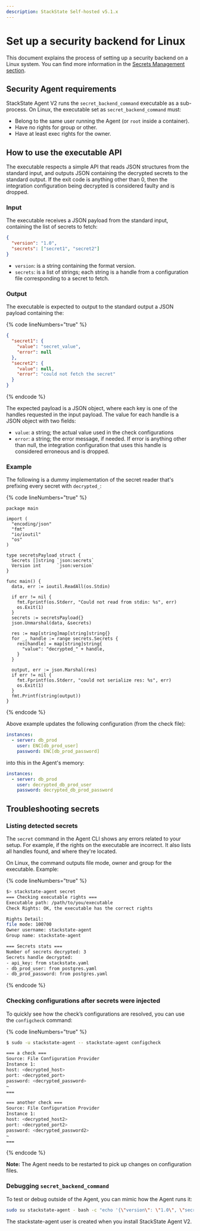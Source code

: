```yaml
---
description: StackState Self-hosted v5.1.x
---
```


# Set up a security backend for Linux

This document explains the process of setting up a security backend on a Linux system. You can find more information in the [Secrets Management section](secrets_management.md).

## Security Agent requirements

StackState Agent V2 runs the `secret_backend_command` executable as a sub-process. On Linux, the executable set as `secret_backend_command` must:

* Belong to the same user running the Agent \(or `root` inside a container\).
* Have no rights for group or other.
* Have at least exec rights for the owner.

## How to use the executable API

The executable respects a simple API that reads JSON structures from the standard input, and outputs JSON containing the decrypted secrets to the standard output. If the exit code is anything other than 0, then the integration configuration being decrypted is considered faulty and is dropped.

### Input

The executable receives a JSON payload from the standard input, containing the list of secrets to fetch:

```json
{
  "version": "1.0",
  "secrets": ["secret1", "secret2"]
}
```

* `version`: is a string containing the format version.
* `secrets`: is a list of strings; each string is a handle from a configuration file corresponding to a secret to fetch.

### Output

The executable is expected to output to the standard output a JSON payload containing the:

{% code lineNumbers="true" %}
```json
{
  "secret1": {
    "value": "secret_value",
    "error": null
  },
  "secret2": {
    "value": null,
    "error": "could not fetch the secret"
  }
}
```
{% endcode %}

The expected payload is a JSON object, where each key is one of the handles requested in the input payload. The value for each handle is a JSON object with two fields:

* `value`: a string; the actual value used in the check configurations
* `error`: a string; the error message, if needed. If error is anything other than null, the integration configuration that uses this handle is considered erroneous and is dropped.

### Example

The following is a dummy implementation of the secret reader that's prefixing every secret with `decrypted_`:

{% code lineNumbers="true" %}
```golang
package main

import (
  "encoding/json"
  "fmt"
  "io/ioutil"
  "os"
)

type secretsPayload struct {
  Secrets []string `json:secrets`
  Version int      `json:version`
}

func main() {
  data, err := ioutil.ReadAll(os.Stdin)

  if err != nil {
    fmt.Fprintf(os.Stderr, "Could not read from stdin: %s", err)
    os.Exit(1)
  }
  secrets := secretsPayload{}
  json.Unmarshal(data, &secrets)

  res := map[string]map[string]string{}
  for _, handle := range secrets.Secrets {
    res[handle] = map[string]string{
      "value": "decrypted_" + handle,
    }
  }

  output, err := json.Marshal(res)
  if err != nil {
    fmt.Fprintf(os.Stderr, "could not serialize res: %s", err)
    os.Exit(1)
  }
  fmt.Printf(string(output))
}
```
{% endcode %}

Above example updates the following configuration \(from the check file\):

```yaml
instances:
  - server: db_prod
    user: ENC[db_prod_user]
    password: ENC[db_prod_password]
```

into this in the Agent's memory:

```yaml
instances:
  - server: db_prod
    user: decrypted_db_prod_user
    password: decrypted_db_prod_password
```

## Troubleshooting secrets

### Listing detected secrets

The `secret` command in the Agent CLI shows any errors related to your setup. For example, if the rights on the executable are incorrect. It also lists all handles found, and where they're located.

On Linux, the command outputs file mode, owner and group for the executable. Example:

{% code lineNumbers="true" %}
```sh
$> stackstate-agent secret
=== Checking executable rights ===
Executable path: /path/to/you/executable
Check Rights: OK, the executable has the correct rights

Rights Detail:
file mode: 100700
Owner username: stackstate-agent
Group name: stackstate-agent

=== Secrets stats ===
Number of secrets decrypted: 3
Secrets handle decrypted:
- api_key: from stackstate.yaml
- db_prod_user: from postgres.yaml
- db_prod_password: from postgres.yaml
```
{% endcode %}

### Checking configurations after secrets were injected

To quickly see how the check’s configurations are resolved, you can use the `configcheck` command:

{% code lineNumbers="true" %}
```sh
$ sudo -u stackstate-agent -- stackstate-agent configcheck

=== a check ===
Source: File Configuration Provider
Instance 1:
host: <decrypted_host>
port: <decrypted_port>
password: <decrypted_password>
~
===

=== another check ===
Source: File Configuration Provider
Instance 1:
host: <decrypted_host2>
port: <decrypted_port2>
password: <decrypted_password2>
~
===
```
{% endcode %}

**Note:** The Agent needs to be restarted to pick up changes on configuration files.

### Debugging `secret_backend_command`

To test or debug outside of the Agent, you can mimic how the Agent runs it:

```sh
sudo su stackstate-agent - bash -c "echo '{\"version\": \"1.0\", \"secrets\": [\"secret1\", \"secret2\"]}' | /path/to/the/secret_backend_command"
```

The stackstate-agent user is created when you install StackState Agent V2.

